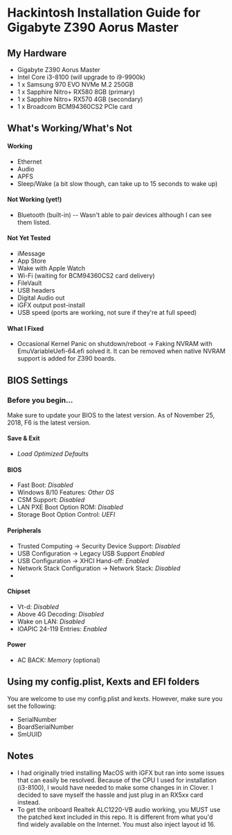 # Hackintosh Installation Guide for Gigabyte Z390 Aorus Master

## My Hardware
- Gigabyte Z390 Aorus Master
- Intel Core i3-8100 (will upgrade to i9-9900k)
- 1 x Samsung 970 EVO NVMe M.2 250GB
- 1 x Sapphire Nitro+ RX580 8GB (primary)
- 1 x Sapphire Nitro+ RX570 4GB (secondary)
- 1 x Broadcom BCM94360CS2 PCIe card

## What's Working/What's Not

#### Working
- Ethernet
- Audio
- APFS
- Sleep/Wake (a bit slow though, can take up to 15 seconds to wake up)

#### Not Working (yet!)
- Bluetooth (built-in) -- Wasn't able to pair devices although I can see them listed.

#### Not Yet Tested
- iMessage
- App Store
- Wake with Apple Watch
- Wi-Fi (waiting for BCM94360CS2 card delivery)
- FileVault
- USB headers
- Digital Audio out
- iGFX output post-install
- USB speed (ports are working, not sure if they're at full speed)

#### What I Fixed
- Occasional Kernel Panic on shutdown/reboot → Faking NVRAM with EmuVariableUefi-64.efi solved it. It can be removed when native NVRAM support is added for Z390 boards.


## BIOS Settings

### Before you begin...

Make sure to update your BIOS to the latest version. As of November 25, 2018, F6 is the latest version.

#### Save & Exit
-  *Load Optimized Defaults*

#### BIOS
-  Fast Boot: *Disabled*
-  Windows 8/10 Features: *Other OS*
-  CSM Support: *Disabled*
-  LAN PXE Boot Option ROM: *Disabled*
-  Storage Boot Option Control: *UEFI*

#### Peripherals
- Trusted Computing → Security Device Support: *Disabled*
- USB Configuration → Legacy USB Support *Enabled*
- USB Configuration → XHCI Hand-off: *Enabled*
- Network Stack Configuration → Network Stack: *Disabled*
- 
#### Chipset
- Vt-d: *Disabled*
- Above 4G Decoding: *Disabled*
- Wake on LAN: *Disabled*
- IOAPIC 24-119 Entries: *Enabled*

#### Power
- AC BACK: *Memory* (optional)

## Using my config.plist, Kexts and EFI folders

You are welcome to use my config.plist and kexts. However, make sure you set the following:

- SerialNumber
- BoardSerialNumber
- SmUUID

## Notes

- I had originally tried installing MacOS with iGFX but ran into some issues that can easily be resolved. Because of the CPU I used for installation (i3-8100), I would have needed to make some changes in in Clover. I decided to save myself the hassle and just plug in an RX5xx card instead.
- To get the onboard Realtek ALC1220-VB audio working, you MUST use the patched kext included in this repo. It is different from what you'd find widely available on the Internet. You must also inject layout id 16.
